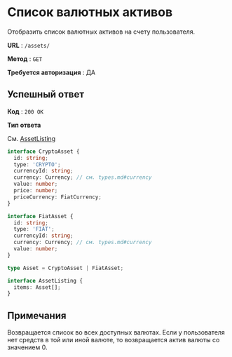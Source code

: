 # Список валютных активов

Отобразить список валютных активов на счету пользователя.

**URL** : `/assets/`

**Метод** : `GET`

**Требуется авторизация** : ДА

## Успешный ответ

**Код** : `200 OK`

**Тип ответа**

См. [AssetListing](/api-docs/types.md#AssetListing)

```typescript
interface CryptoAsset {
  id: string;
  type: 'CRYPTO';
  currencyId: string;
  currency: Currency; // см. types.md#currency
  value: number;
  price: number;
  priceCurrency: FiatCurrency;
}

interface FiatAsset {
  id: string;
  type: 'FIAT';
  currencyId: string;
  currency: Currency; // см. types.md#currency
  value: number;
}

type Asset = CryptoAsset | FiatAsset;

interface AssetListing {
  items: Asset[];
}
```

## Примечания

Возвращается список во всех доступных валютах. Если у пользователя нет средств в той или иной валюте, то возвращается актив валюты со значением 0.
